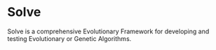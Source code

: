 # Solve
Solve is a comprehensive Evolutionary Framework for developing and testing Evolutionary or Genetic Algorithms.
